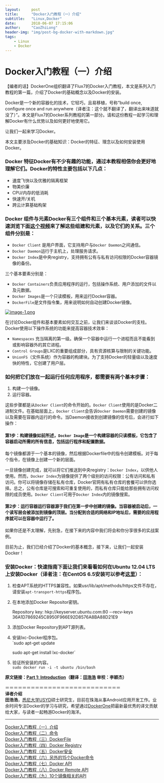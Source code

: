 ```yaml
---
layout:     post
title:      "Docker入门教程（一）介绍"
subtitle:   "Linux,Docker"
date:       2018-06-07 17:15:06
author:     "CaoZhiLong"
header-img: "img/post-bg-docker-with-markdown.jpg"
tags:
    - Linux
    - Docker
---
```



# Docker入门教程（一）介绍                            


【编者的话】DockerOne组织翻译了Flux7的Docker入门教程，本文是系列入门教程的第一篇，介绍了Docker的基础概念以及Docker的安装。  

Docker是一个新的容器化的技术，它轻巧，且易移植，号称“build once, configure once and run anywhere（译者注：这个就不翻译了，翻译出来味道就没了）”。本文是Flux7的Docker系列教程的第一部分。请和这份教程一起学习和理解Docker有什么优势以及如何更好地使用它。  

让我们一起来学习Docker。  

本文主要涉及Docker的基础知识：Docker的特征、理念以及如何安装使用Docker。  

### Docker 特征Docker有不少有趣的功能，通过本教程相信你会更好地理解它们。Docker的特性主要包括以下几点：  

* 速度飞快以及优雅的隔离框架
* 物美价廉
* CPU/内存的低消耗
* 快速开/关机
* 跨云计算基础构架  

### Docker 组件与元素Docker有三个组件和三个基本元素，读者可以快速浏览下面[这个视频](https://www.youtube.com/watch?v=gNP9vJ3gMDo&feature=youtu.be)来了解这些组建和元素，以及它们的关系。三个组件分别是：  

* `Docker Client` 是用户界面，它支持用户与`Docker Daemon`之间通信。
* `Docker Daemon`运行于主机上，处理服务请求。
* `Docker Index`是中央registry，支持拥有公有与私有访问权限的Docker容器镜像的备份。  

三个基本要素分别是：  

* `Docker Containers`负责应用程序的运行，包括操作系统、用户添加的文件以及元数据。
* `Docker Images`是一个只读模板，用来运行Docker容器。
* `DockerFile`是文件指令集，用来说明如何自动创建Docker镜像。  

[![image-1.png](http://dockone.io/uploads/article/20141229/b28a5a6c1709746deb0aa2530be49af1.png "image-1.png")](http://dockone.io/uploads/article/20141229/b28a5a6c1709746deb0aa2530be49af1.png)  

在讨论Docker组件和基本要素如何交互之前，让我们来谈谈Docker的支柱。Docker使用以下操作系统的功能来提高容器技术效率：  

* `Namespaces` 充当隔离的第一级。确保一个容器中运行一个进程而且不能看到或影响容器外的其它进程。
* `Control Groups`是LXC的重要组成部分，具有资源核算与限制的关键功能。
* `UnionFS`（文件系统）作为容器的构建块。为了支持Docker的轻量级以及速度快的特性，它创建了用户层。  

### 如何把它们放在一起运行任何应用程序，都需要有两个基本步骤：  

1.  构建一个镜像。
2.  运行容器。  

这些步骤都是从`Docker Client`的命令开始的。`Docker Client`使用的是Docker二进制文件。在基础层面上，`Docker Client`会告诉`Docker Daemon`需要创建的镜像以及需要在容器内运行的命令。当Daemon接收到创建镜像的信号后，会进行如下操作：  

#### 第1步：构建镜像如前所述，`Docker Image`是一个构建容器的只读模板，它包含了容器启动所需的所有信息，包括运行程序和配置数据。  

每个镜像都源于一个基本的镜像，然后根据Dockerfile中的指令创建模板。对于每个指令，在镜像上创建一个新的层面。  

一旦镜像创建完成，就可以将它们推送到中央registry：`Docker Index`，以供他人使用。然而，`Docker Index`为镜像提供了两个级别的访问权限：公有访问和私有访问。你可以将镜像存储在私有仓库，Docker官网有私有仓库的套餐可以供你选择。总之，公有仓库是可搜索和可重复使用的，而私有仓库只能给那些拥有访问权限的成员使用。`Docker Client`可用于`Docker Index`内的镜像搜索。  

#### 第2步：运行容器运行容器源于我们在第一步中创建的镜像。当容器被启动后，一个读写层会被添加到镜像的顶层。当分配到合适的网络和IP地址后，需要的应用程序就可以在容器中运行了。  

如果你还是不太理解，先别急，在接下来的内容中我们将会和你分享很多的实战案例。  

目前为止，我们已经介绍了Docker的基本概念，接下来，让我们一起安装Docker！  

### 安装Docker：快速指南下面让我们来看看如何在Ubuntu 12.04 LTS上安装Docker（译者注：在CentOS 6.5安装可以参考[这里](https://github.com/llitfkitfk/docker-tutorial-cn)）：  

1.  检查APT系统的HTTPS兼容性。如果usr/lib/apt/methods/https文件不存在，请安装`apt-transport-https`程序包。
2.  在本地添加Docker Repositor密钥。  

    Repository key: hkp://keyserver.ubuntu.com:80 --recv-keys 36A1D7869245C8950F966E92D8576A8BA88D21E9

3.  添加Docker Repository到APT源列表。
4.  安装lxc-Docker程序包。  
    `sudo apt-get update  

    sudo apt-get install lxc-docker`

5.  验证所安装的内容。  
    `sudo docker run -i -t ubuntu /bin/bash`  

**原文链接：[Part 1: Introduction](http://blog.flux7.com/blogs/docker/docker-tutorial-series-part-1-an-introduction)（翻译：[田浩浩](https://github.com/llitfkitfk) 审校：李颖杰）**  

＝＝＝＝＝＝＝＝＝＝＝＝＝＝＝＝＝＝＝＝＝＝＝＝＝＝＝  
**译者介绍**  
**田浩浩**，[悉尼大学USYD](http://sydney.edu.au/engineering/it/)硕士研究生，目前在珠海从事Android应用开发工作。业余时间专注Docker的学习与研究，希望通过[DockerOne](http://dockerone.com/)把最新最优秀的译文贡献给大家，与读者一起畅游Docker的海洋。  

-----------------------------------------  
[Docker入门教程（一）介绍](http://dockerone.com/article/101)  
[Docker入门教程（二）命令](http://dockerone.com/article/102)  
[Docker入门教程（三）DockerFile](http://dockerone.com/article/103)  
[Docker入门教程（四）Docker Registry](http://dockerone.com/article/104)  
[Docker入门教程（五）Docker安全](http://dockerone.com/article/105)  
[Docker入门教程（六）另外的15个Docker命令](http://dockerone.com/article/106)  
[Docker入门教程（七）Docker API](http://dockerone.com/article/107)  
[Docker入门教程（八）Docker Remote API](http://dockerone.com/article/109)  
[Docker入门教程（九）10个镜像相关的API](http://dockerone.com/article/110)

